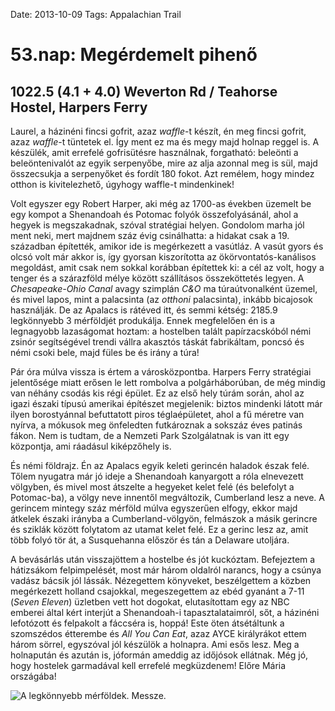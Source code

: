 Date: 2013-10-09
Tags: Appalachian Trail

# 53.nap: Megérdemelt pihenő

## 1022.5 (4.1 + 4.0) Weverton Rd / Teahorse Hostel, Harpers Ferry

Laurel, a házinéni fincsi gofrit, azaz *waffle*-t készít, én meg fincsi gofrit, azaz *waffle*-t tüntetek el. Így ment ez ma és megy majd holnap reggel is. A készülék, amit errefelé gofrisütésre használnak, forgatható: beleönti a beleöntenivalót az egyik serpenyőbe, mire az alja azonnal meg is sül, majd összecsukja a serpenyőket és fordít 180 fokot. Azt remélem, hogy mindez otthon is kivitelezhető, úgyhogy waffle-t mindenkinek!

Volt egyszer egy Robert Harper, aki még az 1700-as években üzemelt be egy kompot a Shenandoah és Potomac folyók összefolyásánál, ahol a hegyek is megszakadnak, szóval stratégiai helyen. Gondolom marha jól ment neki, mert majdnem száz évig csinálhatta: a hidakat csak a 19. században építették, amikor ide is megérkezett a vasútláz. A vasút gyors és olcsó volt már akkor is, így gyorsan kiszorította az ökörvontatós-kanálisos megoldást, amit csak nem sokkal korábban építettek ki: a cél az volt, hogy a tenger és a szárazföld mélye között szállításos összeköttetés legyen. A *Chesapeake-Ohio Canal* avagy szimplán *C&amp;O* ma túraútvonalként üzemel, és mivel lapos, mint a palacsinta (az *otthoni* palacsinta), inkább bicajosok használják. De az Apalacs is rátéved itt, és semmi kétség: 2185.9 legkönnyebb 3 mérföldjét produkálja. Ennek megfelelően én is a legnagyobb lazaságomat hoztam: a hostelben talált papírzacskóból némi zsinór segítségével trendi vállra akasztós táskát fabrikáltam, poncsó és némi csoki bele, majd füles be és irány a túra!

Pár óra múlva vissza is értem a városközpontba. Harpers Ferry stratégiai jelentősége miatt erősen le lett rombolva a polgárháborúban, de még mindig van néhány csodás kis régi épület. Ez az első hely túrám során, ahol az igazi északi típusú amerikai építészet megjelenik: biztos mindenki látott már ilyen borostyánnal befuttatott piros téglaépületet, ahol a fű méretre van nyírva, a mókusok meg önfeledten futkároznak a sokszáz éves patinás fákon. Nem is tudtam, de a Nemzeti Park Szolgálatnak is van itt egy központja, ami ráadásul kiképzőhely is.

És némi földrajz. Én az Apalacs egyik keleti gerincén haladok észak felé. Tőlem nyugatra már jó ideje a Shenandoah kanyargott a róla elnevezett völgyben, és mivel most átszelte a hegyeket kelet felé (és belefolyt a Potomac-ba), a völgy neve innentől megváltozik, Cumberland lesz a neve. A gerincem mintegy száz mérföld múlva egyszerűen elfogy, ekkor majd átkelek északi irányba a Cumberland-völgyön, felmászok a másik gerincre és sziklák között folytatom az utamat kelet felé. Ez a gerinc lesz az, amit több folyó tör át, a Susquehanna először és tán a Delaware utoljára.

A bevásárlás után visszajöttem a hostelbe és jót kuckóztam. Befejeztem a hátizsákom felpimpelését, most már három oldalról narancs, hogy a csúnya vadász bácsik jól lássák. Nézegettem könyveket, beszélgettem a közben megérkezett holland csajokkal, megeszegettem az ebéd gyanánt a 7-11 (*Seven Eleven*) üzletben vett hot dogokat, elutasítottam egy az NBC emberei által kért interjút a Shenandoah-i tapasztalataimról, sőt, a házinéni lefotózott és felpakolt a fáccséra is, hoppá! Este öten átsétáltunk a szomszédos étterembe és *All You Can Eat*, azaz AYCE királyrákot ettem három sörrel, egyszóval jól készülök a holnapra. Ami esős lesz. Meg a holnapután és azután is, jóformán ameddig az időjósok ellátnak. Még jó, hogy hostelek garmadával kell errefelé megküzdenem! Előre Mária országába!

![A legkönnyebb mérföldek. Messze.](https://lh3.googleusercontent.com/-xplemi6od9M/UoU6LbmVtRI/AAAAAAAALhU/zaCiDnbU6rI/s720-Ic42/20131009_130332_m.jpg)